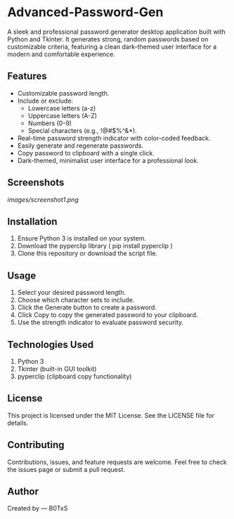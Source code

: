 # Advanced-Password-Gen

A sleek and professional password generator desktop application built with Python and Tkinter. It generates strong, random passwords based on customizable criteria, featuring a clean dark-themed user interface for a modern and comfortable experience.


## Features

- Customizable password length.
- Include or exclude:
  - Lowercase letters (a-z)
  - Uppercase letters (A-Z)
  - Numbers (0-9)
  - Special characters (e.g., !@#$%^&*).
- Real-time password strength indicator with color-coded feedback.
- Easily generate and regenerate passwords.
- Copy password to clipboard with a single click.
- Dark-themed, minimalist user interface for a professional look.


## Screenshots

*images/screenshot1.png*


## Installation

1. Ensure Python 3 is installed on your system.
2. Download the pyperclip library ( pip install pyperclip )  
3. Clone this repository or download the script file.
   
## Usage

1. Select your desired password length.
2. Choose which character sets to include.
3. Click the Generate button to create a password.
4. Click Copy to copy the generated password to your clipboard.
5. Use the strength indicator to evaluate password security.

## Technologies Used

1. Python 3
2. Tkinter (built-in GUI toolkit)
3. pyperclip (clipboard copy functionality)

## License

This project is licensed under the MIT License. See the LICENSE file for details.

## Contributing

Contributions, issues, and feature requests are welcome. Feel free to check the issues page or submit a pull request.

## Author

Created by — B0TxS

